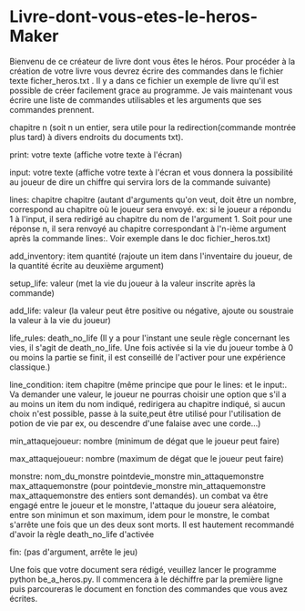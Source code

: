 # Livre-dont-vous-etes-le-heros-Maker
Bienvenu de ce créateur de livre dont vous êtes le héros.
Pour procéder à la création de votre livre vous devrez écrire des commandes dans le fichier texte ficher_heros.txt .
Il y a dans ce fichier un exemple de livre qu'il est possible de créer facilement grace au programme.
Je vais maintenant vous écrire une liste de commandes utilisables et les arguments que ses commandes prennent.

chapitre n (soit n un entier, sera utile pour la redirection(commande montrée plus tard) à divers endroits du documents txt).

print: votre texte (affiche votre texte à l'écran)

input: votre texte (affiche votre texte à l'écran et vous donnera la possibilité au joueur de dire un chiffre qui servira lors de la commande suivante)

lines: chapitre chapitre (autant d'arguments qu'on veut, doit être un nombre, correspond au chapitre où le joueur sera envoyé. ex: si le joueur a répondu
1 à l'input, il sera redirigé au chapitre du nom de l'argument 1. Soit pour une réponse n, il sera renvoyé au chapitre correspondant à l'n-ième argument après la commande lines:. Voir exemple dans le doc fichier_heros.txt)

add_inventory: item quantité (rajoute un item dans l'inventaire du joueur, de la quantité écrite au deuxième argument)

setup_life: valeur (met la vie du joueur à la valeur inscrite après la commande)

add_life: valeur (la valeur peut être positive ou négative, ajoute ou soustraie la valeur à la vie du joueur)

life_rules: death_no_life (Il y a pour l'instant une seule règle concernant les vies, il s'agit de death_no_life.
Une fois activée si la vie du joueur tombe à 0 ou moins la partie se finit, il est conseillé de l'activer pour une expérience classique.)

line_condition: item chapitre (même principe que pour le lines: et le input:. Va demander une valeur, le joueur ne pourras choisir une option que s'il a au moins un item du nom indiqué,
redirigera au chapitre indiqué, si aucun choix n'est possible, passe à la suite,peut être utilisé pour l'utilisation de potion de vie par ex, ou descendre d'une falaise avec une corde...)

min_attaquejoueur: nombre (minimum de dégat que le joueur peut faire)

max_attaquejoueur: nombre (maximum de dégat que le joueur peut faire)

monstre: nom_du_monstre pointdevie_monstre min_attaquemonstre max_attaquemonstre (pour pointdevie_monstre min_attaquemonstre max_attaquemonstre des entiers sont demandés).
un combat va être engagé entre le joueur et le monstre, l'attaque du joueur sera aléatoire, entre son minimun et son maximum, idem pour le monstre, le combat s'arrête
une fois que un des deux sont morts. Il est hautement recommandé d'avoir la règle death_no_life d'activée

fin: (pas d'argument, arrête le jeu)

Une fois que votre document sera rédigé, veuillez lancer le programme python be_a_heros.py. Il commencera à le déchiffre par la première ligne puis parcoureras le document en fonction des commandes que vous avez écrites.
